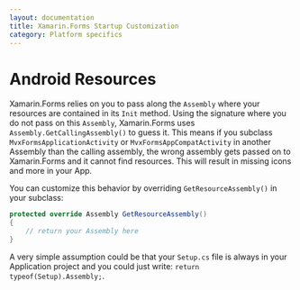 ```yaml
---
layout: documentation
title: Xamarin.Forms Startup Customization
category: Platform specifics
---
```


# Android Resources

Xamarin.Forms relies on you to pass along the `Assembly` where your resources are contained
in its `Init` method. Using the signature where you do not pass on this `Assembly`,
Xamarin.Forms uses `Assembly.GetCallingAssembly()` to guess it. This means if you subclass `MvxFormsApplicationActivity` or 
`MvxFormsAppCompatActivity` in another Assembly than the calling assembly, the wrong assembly
gets passed on to Xamarin.Forms and it cannot find resources. This will result in missing 
icons and more in your App.

You can customize this behavior by overriding `GetResourceAssembly()` in your subclass:

```csharp
protected override Assembly GetResourceAssembly()
{
    // return your Assembly here
}
```

A very simple assumption could be that your `Setup.cs` file is always in your Application
project and you could just write: `return typeof(Setup).Assembly;`.
